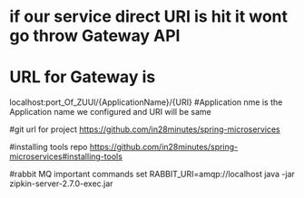 # if our service direct URI is hit it wont go throw Gateway API
# URL for Gateway is
localhost:port_Of_ZUUl/{ApplicationName}/{URI}
#Application nme is the Application name we configured and URI will be same

#git url for project
https://github.com/in28minutes/spring-microservices

#installing tools repo
https://github.com/in28minutes/spring-microservices#installing-tools

#rabbit MQ important commands
set RABBIT_URI=amqp://localhost
java -jar zipkin-server-2.7.0-exec.jar